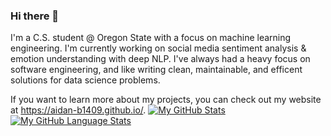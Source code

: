 ### Hi there 👋
I'm a C.S. student @ Oregon State with a focus on machine learning engineering. I'm currently working on social media sentiment analysis & emotion understanding with deep NLP. I've always had a heavy focus on software engineering, and like writing clean, maintainable, and efficent solutions for data science problems.

If you want to learn more about my projects, you can check out my website at https://aidan-b1409.github.io/. 
[![My GitHub Stats](https://github-readme-stats.vercel.app/api/?username=Aidan-B1409&count_private=true&theme=tokyonight&showicons=true)]()
[![My GitHub Language Stats](https://github-readme-stats.vercel.app/api/top-langs/?username=Aidan-B1409&langs_count=5&theme=tokyonight)]()

<!--
**Aidan-B1409/Aidan-B1409** is a ✨ _special_ ✨ repository because its `README.md` (this file) appears on your GitHub profile.

Here are some ideas to get you started:

- 🔭 I’m currently working on ...
- 🌱 I’m currently learning ...
- 👯 I’m looking to collaborate on ...
- 🤔 I’m looking for help with ...
- 💬 Ask me about ...
- 📫 How to reach me: ...
- 😄 Pronouns: ...
- ⚡ Fun fact: ...
-->
